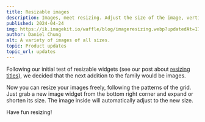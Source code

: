 ```yaml
---
title: Resizable images
description: Images, meet resizing. Adjust the size of the image, vertically and horizontally, however you like.
published: 2024-04-24
img: https://ik.imagekit.io/waffle/blog/imageresizing.webp?updatedAt=1714058170488
author: Daniel Chung
alt: A variety of images of all sizes.
topic: Product updates
topic_url: updates
---
```


Following our initial test of resizable widgets (see our post about [resizing titles](https://blog.heywaffle.app/updates/titleresizing)), we decided that the next addition to the family would be images.

Now you can resize your images freely, following the patterns of the grid. Just grab a new image widget from the bottom right corner and expand or shorten its size. The image inside will automatically adjust to the new size.

Have fun resizing!
